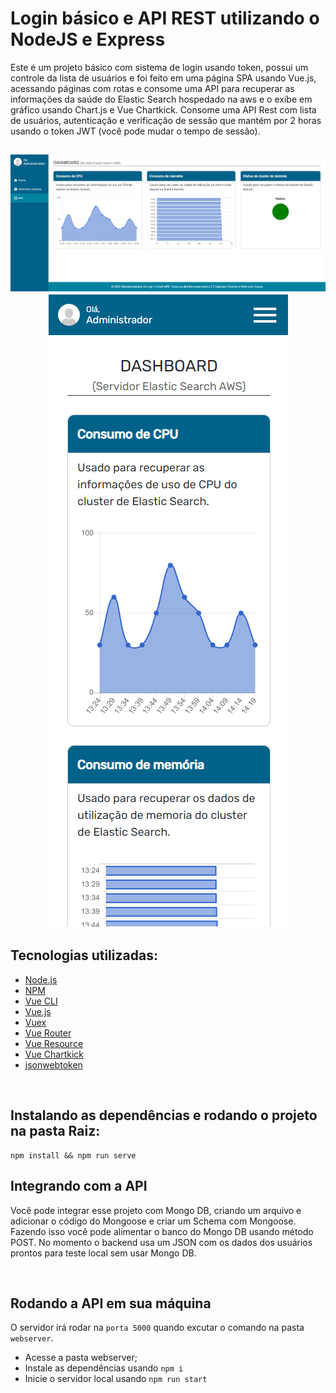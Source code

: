 # Login básico e API REST utilizando o NodeJS e Express

Este é um projeto básico com sistema de login usando token, possui um controle da lista de usuários e foi feito em uma página SPA usando Vue.js, acessando páginas com rotas e consome uma API para recuperar as informações da saúde do Elastic Search hospedado na aws e o exibe em gráfico usando Chart.js e Vue Chartkick. Consome uma API Rest com lista de usuários, autenticação e verificação de sessão que mantém por 2 horas usando o token JWT (você pode mudar o tempo de sessão).

<h2 align="center">
  <img src="./git-images/git-imagem1.png" alt="img-1">
  <img src="./git-images/git-imagem2.png" alt="img-2">
</h2>

## Tecnologias utilizadas:
  - [Node.js](https://nodejs.org)
  - [NPM](https://www.npmjs.com/)
  - [Vue CLI](https://cli.vuejs.org/)
  - [Vue.js](https://vuejs.org/)
  - [Vuex](https://vuex.vuejs.org/)
  - [Vue Router](https://router.vuejs.org/)
  - [Vue Resource](https://github.com/pagekit/vue-resource)
  - [Vue Chartkick](https://chartkick.com/vue)
  - [jsonwebtoken](https://www.npmjs.com/package/jsonwebtoken)

<br />

## Instalando as dependências e rodando o projeto na pasta Raiz:
```
npm install && npm run serve
```

## Integrando com a API

Você pode integrar esse projeto com Mongo DB, criando um arquivo e adicionar o código do Mongoose e criar um Schema com Mongoose. Fazendo isso você pode alimentar o banco do Mongo DB usando método POST. No momento o backend usa um JSON com os dados dos usuários prontos para teste local sem usar Mongo DB.

<br />

## Rodando a API em sua máquina
O servidor irá rodar na `porta 5000` quando excutar o comando na pasta `webserver`.

- Acesse a pasta webserver;
- Instale as dependências usando `npm i`
- Inicie o servidor local usando `npm run start`
